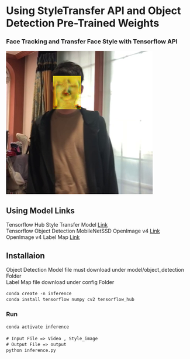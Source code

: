 # Using StyleTransfer API and Object Detection Pre-Trained Weights
### Face Tracking and Transfer Face Style with Tensorflow API
![OutputImage](./output/2.PNG)


## Using Model Links
Tensorflow Hub Style Transfer Model [Link](https://tfhub.dev/google/magenta/arbitrary-image-stylization-v1-256/2)</br> Tensorflow Object Detection MobileNetSSD OpenImage v4 [Link](http://download.tensorflow.org/models/object_detection/ssd_mobilenet_v2_oid_v4_2018_12_12.tar.gz)</br> OpenImage v4 Label Map [Link](https://github.com/tensorflow/models/blob/master/research/object_detection/data/oid_v4_label_map.pbtxt)</br>
## Installaion 
Object Detection Model file must download under model/object_detection Folder </br>
Label Map file download under config Folder
```
conda create -n inference 
conda install tensorflow numpy cv2 tensorflow_hub
```
### Run
```
conda activate inference 

# Input File => Video , Style_image 
# Output File => output
python inference.py

```

